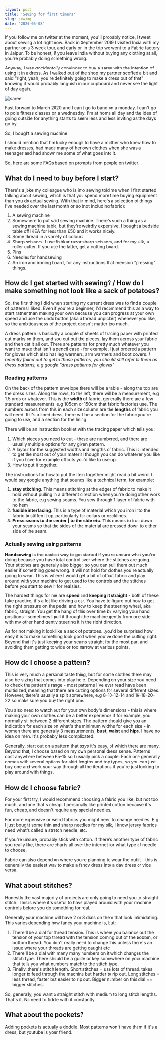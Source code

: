 ```yaml
---
layout: post
title: 'Sewing for first timers'
slug: sewing
date: '2020-05-08'
---
```


If you follow me on twitter at the moment, you'll probably notice, I tweet about sewing a lot right now. Back in September 2019 I visited India with my partner on a 3 week tour, and early on in the trip we went to a Fabric factory in Jaipur. To be honest, if you leave India without buying any clothing at all, you're probably doing something wrong.   

Anyway, I was _accidentally_ convinced to buy a saree with the intention of using it in a dress. As I walked out of the shop my partner scoffed a bit and said "right, yeah, you're definitely going to make a dress out of that" knowing it would probably languish in our cupboard and never see the light of day again.

![saree](/images/saree.JPG)

Fast forward to March 2020 and I can't go to band on a monday. I can't go to pole fitness classes on a wednesday. I'm at home all day and the idea of going outside for anything starts to seem less and less inviting as the days go by.

So, I bought a sewing machine.

I should mention that I'm lucky enough to have a mother who knew how to make dresses, had made many of her own clothes when she was a teenager and had shown me some of what goes into it. 

So, here are some FAQs based on prompts from people on twitter.

## What do I need to buy before I start?

There's a joke my colleague who is into sewing told me when I first started talking about sewing, which is that you spend more time buying equipment than you do actual sewing. With that in mind, here's a selection of things I've needed over the last month or so (not including fabric):

1. A sewing machine
1. Somewhere to put said sewing machine. There's such a thing as a sewing machine table, but they're weirdly expensive. I bought a bedside table off IKEA for less than £50 and it works nicely.
1. Some thread in a variety of colours
1. Sharp scissors. I use fishkar razor sharp scissors, and for my silk, a roller cutter. If you use the latter, get a cutting board. 
1. Pins
1. Needles for handsewing
1. An iron and ironing board, for any instructions that mension "pressing" things.


## How do I get started with sewing? / How do I make something not look like a sack of potatoes?

So, the first thing I did when starting my current dress was to find a couple of patterns I liked. Even if you're a beginner, I'd recommend this as a way to start rather than making your own because you can progress at your own speed and use the undo button (aka a thread unpicker) whenever you like, so the ambitiousness of the project doesn't matter too much.

A dress pattern is basically a couple of sheets of tracing paper with printed cut marks on them, and you cut out the pieces, lay them across your fabric and then cut it all out. There are patterns for pretty much whatever you want to make that isn't a pencil case - for example, I just ordered a pattern for gloves which also has leg warmers, arm warmers and boot covers. _I recently found out to get to those patterns, you should still refer to them as dress patterns, e.g google "dress patterns for gloves"_

### Reading patterns
On the back of the pattern envelope there will be a table - along the top are the dress sizes. Along the rows, to the left, there will be a measurement, e.g 1.5 yrds or whatever. This is the **width** of fabric, generally there are a few standard measurements, e.g 105cm or 150cm that fabric factories use. The numbers across from this in each size column are the **lengths** of fabric you will need. If it's a lined dress, there will be a section for the fabric you're going to use, and a section for the lining.

There will be an instruction booklet with the tracing paper which tells you:

1. Which pieces you need to cut - these are numbered, and there are usually multiple options for any given pattern.
1. A layout for the suggested widths and lengths of fabric. This is intended to get the most out of your material though you can do whatever you like if you have for example offcuts you'd like to use up.
1. How to put it together.

The instructions for how to put the item together might read a bit weird. I would say google anything that sounds like a technical term, for example:

1. **stay stitching**. This means stitching at the edges of fabric to make it hold without pulling in a different direction when you're doing other work to the fabric, e.g sewing seams. You sew through 1 layer of fabric with no hem.
1. **fusible interfacing**. This is a type of material which you iron into the fabric to stiffen it up, particularly for collars or necklines.
1. **Press seams to the center | to the side etc**. This means to iron down your seams so that the sides of the material are pressed down to either side of the seam.

### Actually sewing using patterns
**Handsewing** is the easiest way to get started if you're unsure what you're doing because you have total control over where the stitches are going. Your stitches are generally also bigger, so you can pull them out much easier if something goes wrong. It will not hold for clothes you're actually going to wear. This is where I would get a bit of offcut fabric and play around with your machine to get used to the controls and the stitches before you start to sew it for realsies.

The hardest things for me are **speed** and **keeping it straight** - both of these take practice, it's a lot like driving a car. You have to figure out how to get the right pressure on the pedal and how to keep the steering wheel, aka fabric, straight. You get the hang of this over time by varying your hand positions - sometimes I pull it through the machine gently from one side with my other hand gently steering it in the right direction.

As for not making it look like a sack of potatoes...you'd be surprised how easy it is to make something look good when you've done the cutting right. Beyond that it's just keeping your seams straight for the most part and avoiding them getting to wide or too narrow at various points.

## How do I choose a pattern?
This is very much a personal taste thing, but for some clothes there may also be sizing that comes into play here. Depending on your size you need to check the pattern's range - most patterns I've ever read have been multisized, meaning that there are cutting options for several different sizes. However, there's usually a split somewhere, e.g 8-10-12-14 and 16-18-20-22 so make sure you buy the right one.

You also need to watch out for your own body's dimensions - this is where making your own clothes can be a better experience if for example, you normally sit between 2 different sizes. The pattern should give you an indication for each size on what's the minimum widths for each size - in women there are generally 3 measurements, **bust**, **waist** and **hips**. I have no idea on men. It's probably less complicated.

Generally, start out on a pattern that _says_ it's easy, of which there are many. Beyond that, I choose based on my own personal dress sense. Patterns cost anywhere between £5-15 so I usually pick a couple. Each one generally comes with several options for skirt lengths and top types, so you can just buy one and work your way through all the iterations if you're just looking to play around with things.

## How do I choose fabric?
For your first try, I would recommend choosing a fabric you like, but not too much, and one that's cheap. I personally like printed cotton because it's fun, cheap, and doesn't require any special needles.

For more expensive or weird fabrics you might need to change needles. E.g I just bought some thin and sharp needles for my silk, I know jersey fabrics need what's called a stretch needle, etc.

If you're unsure, probably stick with cotton. If there's another type of fabric you really like, there are charts all over the internet for what type of needle to choose.

Fabric can also depend on where you're planning to wear the outfit - this is generally the easiest way to make a fancy dress into a day dress or vice versa.

## What about stitches?
Honestly the vast majority of projects are only going to need you to straight stitch. This is where it's useful to have played around with your machine controls before you do something for real.

Generally your machine will have 2 or 3 dials on them that look intimidating. This varies depending how fancy your machine is, but:
1. There'll be a dial for thread tension. This is where you balance out the tension of your top thread with the tension coming out of the bobbin, or bottom thread. You don't really need to change this unless there's an issue where your threads are getting caught etc.
1. There'll be a dial with many many numbers on it which changes the stitch type. There should be a guide or key somewhere on your machine that tells you what numbers match to the stitch type. 
1. Finally, there's stitch length. Short stitches = use lots of thread, takes longer to feed through the machine but harder to rip out. Long stitches = less thread, faster but easier to rip out. Bigger number on this dial == bigger stitches.

So, generally, you want a straight stitch with medium to long stitch lengths. That's it. No need to fiddle with it constantly.

## What about the pockets?
Adding pockets is actually a doddle. Most patterns won't have them if it's a dress, but youtube is your friend.